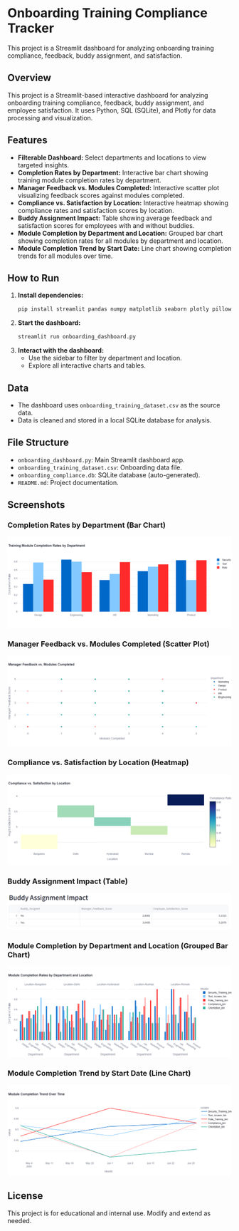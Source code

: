 # Onboarding Training Compliance Tracker

This project is a Streamlit dashboard for analyzing onboarding training compliance, feedback, buddy assignment, and satisfaction.

## Overview

This project is a Streamlit-based interactive dashboard for analyzing onboarding training compliance, feedback, buddy assignment, and employee satisfaction. It uses Python, SQL (SQLite), and Plotly for data processing and visualization.

## Features

- **Filterable Dashboard:** Select departments and locations to view targeted insights.
- **Completion Rates by Department:** Interactive bar chart showing training module completion rates by department.
- **Manager Feedback vs. Modules Completed:** Interactive scatter plot visualizing feedback scores against modules completed.
- **Compliance vs. Satisfaction by Location:** Interactive heatmap showing compliance rates and satisfaction scores by location.
- **Buddy Assignment Impact:** Table showing average feedback and satisfaction scores for employees with and without buddies.
- **Module Completion by Department and Location:** Grouped bar chart showing completion rates for all modules by department and location.
- **Module Completion Trend by Start Date:** Line chart showing completion trends for all modules over time.

## How to Run

1. **Install dependencies:**
   ```bash
   pip install streamlit pandas numpy matplotlib seaborn plotly pillow
   ```
2. **Start the dashboard:**
   ```bash
   streamlit run onboarding_dashboard.py
   ```
3. **Interact with the dashboard:**
   - Use the sidebar to filter by department and location.
   - Explore all interactive charts and tables.

## Data

- The dashboard uses `onboarding_training_dataset.csv` as the source data.
- Data is cleaned and stored in a local SQLite database for analysis.

## File Structure

- `onboarding_dashboard.py`: Main Streamlit dashboard app.
- `onboarding_training_dataset.csv`: Onboarding data file.
- `onboarding_compliance.db`: SQLite database (auto-generated).
- `README.md`: Project documentation.

## Screenshots
### Completion Rates by Department (Bar Chart)
![Department Completion](screenshots/department_completion.png)

### Manager Feedback vs. Modules Completed (Scatter Plot)
![Feedback vs Modules](screenshots/feedback_vs_modules.png)

### Compliance vs. Satisfaction by Location (Heatmap)
![Compliance vs Satisfaction](screenshots/compliance_vs_satisfaction.png)

### Buddy Assignment Impact (Table)
![Buddy Impact](screenshots/buddy_impact.png)

### Module Completion by Department and Location (Grouped Bar Chart)
![Module Completion Grouped Bar](screenshots/module_completion_grouped_bar.png)

### Module Completion Trend by Start Date (Line Chart)
![Module Completion Trend](screenshots/module_completion_trend.png)

## License

This project is for educational and internal use. Modify and extend as needed.
